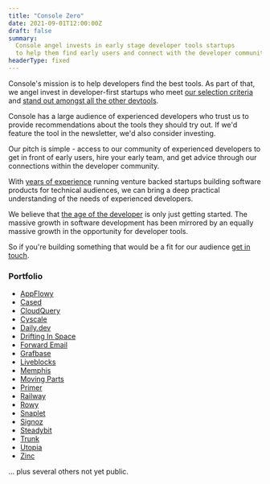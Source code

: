 ```yaml
---
title: "Console Zero"
date: 2021-09-01T12:00:00Z
draft: false
summary:
  Console angel invests in early stage developer tools startups
  to help them find early users and connect with the developer community.
headerType: fixed
---
```


Console's mission is to help developers find the best tools. As part of that, we
angel invest in developer-first startups who meet [our selection
criteria](/selection-criteria/) and [stand out amongst all the other
devtools](https://blog.console.dev/devtools-startups-standing-out-to-investors/).

Console has a large audience of experienced developers who trust us to provide
recommendations about the tools they should try out. If we'd feature the tool in
the newsletter, we'd also consider investing.

Our pitch is simple - access to our community of experienced developers to get
in front of early users, hire your early team, and get advice through our
connections within the developer community.

With [years of experience](/about/) running venture backed startups building
software products for technical audiences, we can bring a deep practical
understanding of the needs of experienced developers.

We believe that [the age of the
developer](https://blog.console.dev/focusing-on-developers/) is only just
getting started. The massive growth in software development has been mirrored by
an equally massive growth in the opportunity for developer tools.

So if you're building something that would be a fit for our audience [get in
touch](mailto:david@console.dev).

### Portfolio

* [AppFlowy](https://www.appflowy.io/)
* [Cased](https://cased.com/)
* [CloudQuery](https://www.cloudquery.io/)
* [Cyscale](https://cyscale.com/)
* [Daily.dev](https://daily.dev/)
* [Drifting In Space](https://driftingin.space/)
* [Forward Email](https://forwardemail.net/)
* [Grafbase](https://grafbase.com/)
* [Liveblocks](https://liveblocks.io/)
* [Memphis](https://memphis.dev/)
* [Moving Parts](https://movingparts.io/)
* [Primer](https://primer.io/)
* [Railway](https://railway.app/)
* [Rowy](https://www.rowy.io/)
* [Snaplet](https://www.snaplet.dev/)
* [Signoz](https://signoz.io/)
* [Steadybit](https://www.steadybit.com/)
* [Trunk](https://trunk.io/)
* [Utopia](https://utopia.app/)
* [Zinc](https://zincsearch.com/)

... plus several others not yet public.